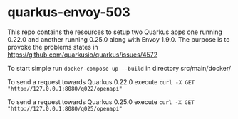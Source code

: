 # quarkus-envoy-503
This repo contains the resources to setup two Quarkus apps one running 0.22.0 and another running 0.25.0 along with Envoy 1.9.0. The purpose is to provoke the problems states in https://github.com/quarkusio/quarkus/issues/4572

To start simple run ```docker-compose up --build``` in directory src/main/docker/

To send a request towards Quarkus 0.22.0 execute
```curl -X GET "http://127.0.0.1:8080/q022/openapi"```

To send a request towards Quarkus 0.25.0 execute
```curl -X GET "http://127.0.0.1:8080/q025/openapi"```
